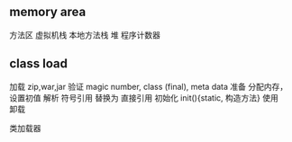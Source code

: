 

## memory area

方法区
虚拟机栈
本地方法栈
堆
程序计数器


## class load

加载   zip,war,jar
验证   magic number, class (final), meta data
准备   分配内存，设置初值
解析   符号引用  替换为  直接引用
初始化 init(){static, 构造方法}
使用   
卸载



类加载器
    

